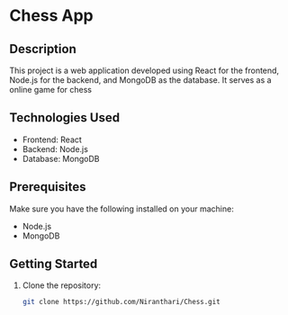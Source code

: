 # Chess App

## Description
This project is a web application developed using React for the frontend, Node.js for the backend, and MongoDB as the database. It serves as a online game for chess

## Technologies Used
- Frontend: React
- Backend: Node.js
- Database: MongoDB

## Prerequisites
Make sure you have the following installed on your machine:
- Node.js
- MongoDB

## Getting Started
1. Clone the repository:
   ```bash
   git clone https://github.com/Niranthari/Chess.git
